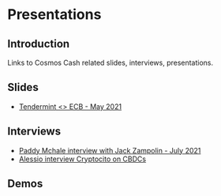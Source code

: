 # Presentations

## Introduction

Links to Cosmos Cash related slides, interviews, presentations.


## Slides

* [Tendermint <> ECB - May 2021](https://app.pitch.com/app/presentation/1efe6b7d-92b1-426b-ab36-eb48e0e94838/805a1f92-9d8d-47ad-9adc-10e497da08d9)


## Interviews

* [Paddy Mchale interview with Jack Zampolin - July 2021](https://www.youtube.com/watch?v=ljUEuXxuSrs)
* [Alessio interview Cryptocito on CBDCs](https://www.youtube.com/watch?v=VmyO2U5qS_Y)

## Demos

